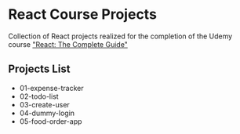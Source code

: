 # React Course Projects
Collection of React projects realized for the completion of the Udemy course ["React: The Complete Guide"](https://www.udemy.com/course/react-the-complete-guide-incl-redux)

## Projects List
- 01-expense-tracker
- 02-todo-list
- 03-create-user
- 04-dummy-login
- 05-food-order-app
